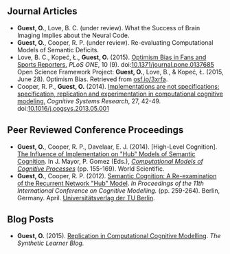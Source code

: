 <h2>Journal Articles</h2>
<ul class="cv">
  <li class="cv"><b>Guest, O.</b>, Love, B. C. (under review). What the Success of Brain Imaging Implies about the Neural Code.</li>

  <li class="cv"><b>Guest, O.</b>, Cooper, R. P. (under review). Re-evaluating Computational Models of Semantic Deficits.</li>
  
  <li class="cv">Love, B. C., Kopeć, Ł., <b>Guest, O.</b> (2015). <a href="//dx.doi.org/10.1371/journal.pone.0137685">Optimism Bias in Fans and Sports Reporters.</a> <em>PLoS ONE</em>, 10 (9). doi:<a href="//dx.doi.org/10.1371/journal.pone.0137685">10.1371/journal.pone.0137685</a>
  <a href="//www.plosone.org/article/fetchObject.action?uri=info:doi/10.1371/journal.pone.0137685&representation=PDF"><i class="fa fa-file-pdf-o" aria-hidden="true"></i></a>
  <br/>
  Open Science Framework Project: <b>Guest, O.</b>, Love, B., & Kopeć, Ł. (2015, June 28). Optimism Bias. Retrieved from <a href="//osf.io/3xrfa/">osf.io/3xrfa</a>. <a href="//osf.io/3xrfa/"><i class="fa fa-bar-chart" aria-hidden="true"></i></a>
  </li>
  
  <li class="cv">Cooper, R. P., <b>Guest, O.</b> (2014). <a href="//dx.doi.org/10.1016/j.cogsys.2013.05.001">Implementations are not specifications: specification, replication and experimentation in computational cognitive modeling.</a> <em>Cognitive Systems Research</em>, 27, 42-49. doi:<a href="//dx.doi.org/10.1016/j.cogsys.2013.05.001">10.1016/j.cogsys.2013.05.001</a>
  <a href="doc/cooper_14.pdf"><i class="fa fa-file-pdf-o" aria-hidden="true"></i></a></li>
</ul>

<h2>Peer Reviewed Conference Proceedings</h2>
<ul class="cv">
  <li class="cv"><b>Guest, O.</b>, Cooper, R. P., Davelaar, E. J. (2014). [High-Level Cognition]. 
  <a href="doc/guest_14.pdf">The Influence of Implementation on "Hub" Models of Semantic Cognition</a>. In J. Mayor, P. Gomez (Eds.), <em><a href="http://www.worldscientific.com/worldscibooks/10.1142/8747">Computational Models of Cognitive Processes</a></em> (pp. 155-169). World Scientific.
  <a href="doc/guest_14.pdf"><i class="fa fa-file-pdf-o" aria-hidden="true"></i></a></li>
  
  <li class="cv"><b>Guest, O.</b>, Cooper, R. P. (2012). <a href="//eprints.bbk.ac.uk/6758/">Semantic Cognition: A Re-examination of the Recurrent Network "Hub" Model</a>. <em>In Proceedings of the 11th International Conference on Cognitive Modelling.</em> (pp. 259-264). Berlin, Germany. April. <a href="http://www.ub.tu-berlin.de/">Universitätsverlag der TU Berlin</a>.
  <a href="doc/guest_12.pdf"><i class="fa fa-file-pdf-o" aria-hidden="true"></i></a></li>
</ul>

<h2>Blog Posts</h2>
  <ul class="cv">
  <li class="cv"><b>Guest, O.</b> (2015). <a href="//bootphon.blogspot.fr/2015/10/replication-in-computational-cognitive.html">Replication in Computational Cognitive Modelling</a>. <em>The Synthetic Learner Blog.</em></li>
  </ul>
